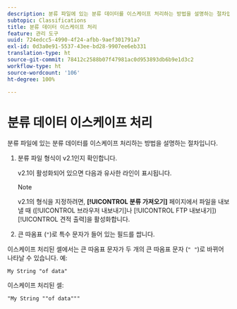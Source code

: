 ```yaml
---
description: 분류 파일에 있는 분류 데이터를 이스케이프 처리하는 방법을 설명하는 절차입니다.
subtopic: Classifications
title: 분류 데이터 이스케이프 처리
feature: 관리 도구
uuid: 724edcc5-4990-4f24-afbb-9aef301791a7
exl-id: 0d3a0e91-5537-43ee-bd28-9907ee6eb331
translation-type: ht
source-git-commit: 78412c2588b07f47981ac0d953893db6b9e1d3c2
workflow-type: ht
source-wordcount: '106'
ht-degree: 100%

---
```


# 분류 데이터 이스케이프 처리

분류 파일에 있는 분류 데이터를 이스케이프 처리하는 방법을 설명하는 절차입니다.

<!--Meike, please check this page against orginal. It might be missing information. -->

1. 분류 파일 형식이 v2.1인지 확인합니다.

   v2.1이 활성화되어 있으면 다음과 유사한 라인이 표시됩니다.

   >[!NOTE]
   >
   >v2.1의 형식을 지정하려면, **[!UICONTROL 분류 가져오기]** 페이지에서 파일을 내보낼 때 ([!UICONTROL 브라우저 내보내기]나 [!UICONTROL FTP 내보내기]) [!UICONTROL 견적 출력]을 활성화합니다.

1. 큰 따옴표 (`"`)로 특수 문자가 들어 있는 필드를 쌉니다.

이스케이프 처리된 셀에서는 큰 따옴표 문자가 두 개의 큰 따옴표 문자 (`" "`)로 바뀌어 나타날 수 있습니다. 예:

```
My String "of data"
```

이스케이프 처리된 셀:

```
"My String ""of data"""
```
